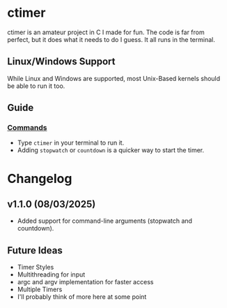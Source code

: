 # ctimer
ctimer is an amateur project in C I made for fun. The code is far from perfect, but it does what it needs to do I guess. It all runs in the terminal.



## Linux/Windows Support
While Linux and Windows are supported, most Unix-Based kernels should be able to run it too.

## Guide
### <ins>Commands</ins>
- Type ```ctimer``` in your terminal to run it.
- Adding ```stopwatch``` or ```countdown``` is a quicker way to start the timer.

# Changelog
## v1.1.0 (08/03/2025)
- Added support for command-line arguments (stopwatch and countdown).

## Future Ideas
- Timer Styles
- Multithreading for input
- argc and argv implementation for faster access
- Multiple Timers
- I'll probably think of more here at some point


